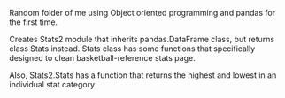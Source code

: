 Random folder of me using Object oriented programming and pandas for the first time.

Creates Stats2 module that inherits pandas.DataFrame class, but returns class Stats instead. Stats class has some functions that specifically designed to clean basketball-reference stats page.

Also, Stats2.Stats has a function that returns the highest and lowest in an individual stat category 